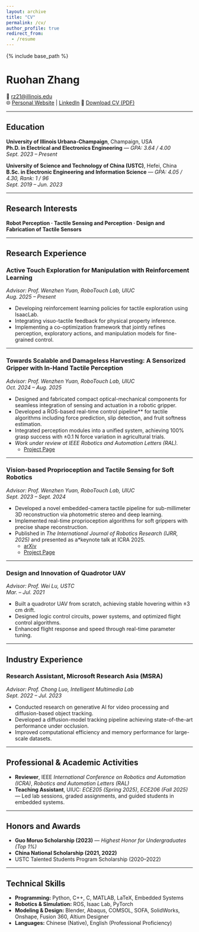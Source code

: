 ```yaml
---
layout: archive
title: "CV"
permalink: /cv/
author_profile: true
redirect_from:
  - /resume
---
```


{% include base_path %}

# Ruohan Zhang
📧 rz21@illinois.edu  
🌐 [Personal Website](https://rhzhang-ustc.github.io/) | [LinkedIn](https://www.linkedin.com/in/ruohan-zhang-uiuc)
📄 [Download CV (PDF)](/files/CV.pdf)

---

## Education

**University of Illinois Urbana-Champaign**, Champaign, USA  
**Ph.D. in Electrical and Electronics Engineering** — *GPA: 3.64 / 4.00*  
*Sept. 2023 – Present*

**University of Science and Technology of China (USTC)**, Hefei, China  
**B.Sc. in Electronic Engineering and Information Science** — *GPA: 4.05 / 4.30, Rank: 1 / 96*  
*Sept. 2019 – Jun. 2023*

---

## Research Interests

**Robot Perception · Tactile Sensing and Perception · Design and Fabrication of Tactile Sensors**

---

## Research Experience

### Active Touch Exploration for Manipulation with Reinforcement Learning  
*Advisor: Prof. Wenzhen Yuan, RoboTouch Lab, UIUC*  
*Aug. 2025 – Present*  

- Developing reinforcement learning policies for tactile exploration using IsaacLab.  
- Integrating visuo-tactile feedback for physical property inference.  
- Implementing a co-optimization framework that jointly refines perception, exploratory actions, and manipulation models for fine-grained control.

---

### Towards Scalable and Damageless Harvesting: A Sensorized Gripper with In-Hand Tactile Perception  
*Advisor: Prof. Wenzhen Yuan, RoboTouch Lab, UIUC*  
*Oct. 2024 – Aug. 2025*  

- Designed and fabricated compact optical-mechanical components for seamless integration of sensing and actuation in a robotic gripper.  
- Developed a ROS-based real-time control pipeline** for tactile algorithms including force prediction, slip detection, and fruit softness estimation.  
- Integrated perception modules into a unified system, achieving 100% grasp success with ±0.1 N force variation in agricultural trials.  
- *Work under review at IEEE Robotics and Automation Letters (RAL).*  
  - [Project Page](https://rhzhang-ustc.github.io/PneuGelSight-project/)

---

### Vision-based Proprioception and Tactile Sensing for Soft Robotics  
*Advisor: Prof. Wenzhen Yuan, RoboTouch Lab, UIUC*  
*Sept. 2023 – Sept. 2024*  

- Developed a novel embedded-camera tactile pipeline for sub-millimeter 3D reconstruction via photometric stereo and deep learning.  
- Implemented real-time proprioception algorithms for soft grippers with precise shape reconstruction.  
- Published in *The International Journal of Robotics Research (IJRR, 2025)* and presented as a*keynote talk at ICRA 2025.  
  - [arXiv](https://arxiv.org/abs/2508.18443)
  - [Project Page](https://rhzhang-ustc.github.io/miniG-project/)

---

### Design and Innovation of Quadrotor UAV  
*Advisor: Prof. Wei Lu, USTC*  
*Mar. – Jul. 2021*  

- Built a quadrotor UAV from scratch, achieving stable hovering within ±3 cm drift.  
- Designed logic control circuits, power systems, and optimized flight control algorithms.  
- Enhanced flight response and speed through real-time parameter tuning.

---

## Industry Experience

### Research Assistant, Microsoft Research Asia (MSRA)  
*Advisor: Prof. Chong Luo, Intelligent Multimedia Lab*  
*Sept. 2022 – Jul. 2023*  

- Conducted research on generative AI for video processing and diffusion-based object tracking.  
- Developed a diffusion-model tracking pipeline achieving state-of-the-art performance under occlusion.  
- Improved computational efficiency and memory performance for large-scale datasets.  

---

## Professional & Academic Activities

- **Reviewer**, IEEE *International Conference on Robotics and Automation (ICRA)*, *Robotics and Automation Letters (RAL)*  
- **Teaching Assistant**, UIUC: *ECE205 (Spring 2025)*, *ECE206 (Fall 2025)* — Led lab sessions, graded assignments, and guided students in embedded systems.

---

## Honors and Awards

- **Guo Moruo Scholarship (2023)** — *Highest Honor for Undergraduates (Top 1%)*  
- **China National Scholarship (2021, 2022)**  
- USTC Talented Students Program Scholarship (2020–2022)

---

## Technical Skills

- **Programming:** Python, C++, C, MATLAB, LaTeX, Embedded Systems  
- **Robotics & Simulation:** ROS, Isaac Lab, PyTorch  
- **Modeling & Design:** Blender, Abaqus, COMSOL, SOFA, SolidWorks, Onshape, Fusion 360, Altium Designer  
- **Languages:** Chinese (Native), English (Professional Proficiency)
